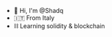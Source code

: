  - 👋 Hi, I'm @Shadq
 - 🇮🇹 From Italy 
 - ⛓ Learning solidity & blockchain 
<!---
Shadq/Shadq is a ✨ special ✨ repository because its `README.md` (this file) appears on your GitHub profile.
You can click the Preview link to take a look at your changes.
--->
